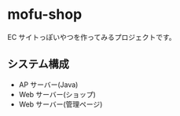 # mofu-shop

EC サイトっぽいやつを作ってみるプロジェクトです。

## システム構成

- AP サーバー(Java)
- Web サーバー(ショップ)
- Web サーバー(管理ページ)
